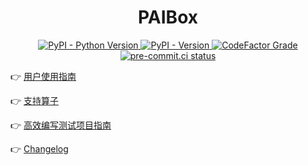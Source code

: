 <div align="center">

# PAIBox

</div>

<p align="center">
    <a href="https://github.com/PAICookers/PAIBox/blob/master/pyproject.toml">
        <img alt="PyPI - Python Version" src="https://img.shields.io/pypi/pyversions/paibox">
    </a>
    <a href="https://pypi.org/project/paibox/">
        <img alt="PyPI - Version" src="https://img.shields.io/pypi/v/paibox?color=pink">
    </a>
    <a href="https://www.codefactor.io/repository/github/PAICookers/PAIBox">
        <img alt="CodeFactor Grade" src="https://img.shields.io/codefactor/grade/github/PAICookers/PAIBox?color=orange">
    </a>
    <a href="https://results.pre-commit.ci/latest/github/PAICookers/PAIBox/master">
        <img alt="pre-commit.ci status" src="https://results.pre-commit.ci/badge/github/PAICookers/PAIBox/master.svg">
    </a>
</p>

👉 [用户使用指南](docs/Guide-of-PAIBox.md)

👉 [支持算子](docs/Support-Ops.md)

👉 [高效编写测试项目指南](docs/Guide-of-Test.md)

👉 [Changelog](./CHANGELOG.md)
